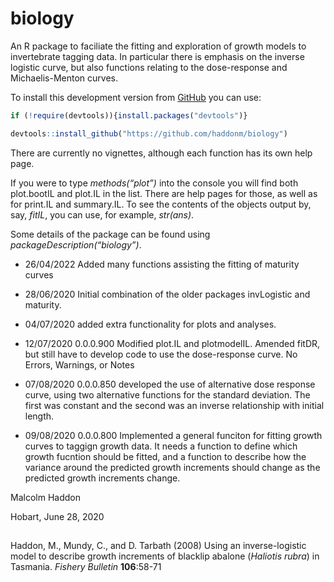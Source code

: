 
<!-- README.md is generated from README.Rmd. Please edit that file -->

# biology

An R package to faciliate the fitting and exploration of growth models
to invertebrate tagging data. In particular there is emphasis on the
inverse logistic curve, but also functions relating to the dose-response
and Michaelis-Menton curves.

To install this development version from
[GitHub](https://www.github.com/) you can use:

``` r
if (!require(devtools)){install.packages("devtools")} 

devtools::install_github("https://github.com/haddonm/biology")
```

There are currently no vignettes, although each function has its own
help page.

If you were to type *methods(“plot”)* into the console you will find
both plot.bootIL and plot.IL in the list. There are help pages for
those, as well as for print.IL and summary.IL. To see the contents of
the objects output by, say, *fitIL*, you can use, for example,
*str(ans)*.

Some details of the package can be found using
*packageDescription(“biology”)*.

-   26/04/2022 Added many functions assisting the fitting of maturity
    curves

-   28/06/2020 Initial combination of the older packages invLogistic and
    maturity.

-   04/07/2020 added extra functionality for plots and analyses.

-   12/07/2020 0.0.0.900 Modified plot.IL and plotmodelIL. Amended
    fitDR, but still have to develop code to use the dose-response
    curve. No Errors, Warnings, or Notes

-   07/08/2020 0.0.0.850 developed the use of alternative dose response
    curve, using two alternative functions for the standard deviation.
    The first was constant and the second was an inverse relationship
    with initial length.

-   09/08/2020 0.0.0.800 Implemented a general funciton for fitting
    growth curves to taggign growth data. It needs a function to define
    which growth fucntion should be fitted, and a function to describe
    how the variance around the predicted growth increments should
    change as the predicted growth increments change.

Malcolm Haddon

Hobart, June 28, 2020

## 

Haddon, M., Mundy, C., and D. Tarbath (2008) Using an inverse-logistic
model to describe growth increments of blacklip abalone (*Haliotis
rubra*) in Tasmania. *Fishery Bulletin* **106**:58-71
